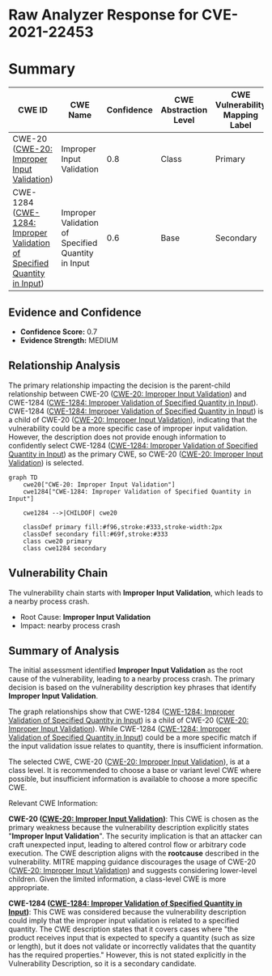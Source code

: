 # Raw Analyzer Response for CVE-2021-22453

# Summary
| CWE ID | CWE Name | Confidence | CWE Abstraction Level | CWE Vulnerability Mapping Label | CWE-Vulnerability Mapping Notes |
|---|---|---|---|---|---|
| CWE-20 ([CWE-20: Improper Input Validation](https://cwe.mitre.org/data/definitions/20.html)) | Improper Input Validation | 0.8 | Class | Primary | Discouraged |
| CWE-1284 ([CWE-1284: Improper Validation of Specified Quantity in Input](https://cwe.mitre.org/data/definitions/1284.html)) | Improper Validation of Specified Quantity in Input | 0.6 | Base | Secondary | Allowed |

## Evidence and Confidence

*   **Confidence Score:** 0.7
*   **Evidence Strength:** MEDIUM

## Relationship Analysis
The primary relationship impacting the decision is the parent-child relationship between CWE-20 ([CWE-20: Improper Input Validation](https://cwe.mitre.org/data/definitions/20.html)) and CWE-1284 ([CWE-1284: Improper Validation of Specified Quantity in Input](https://cwe.mitre.org/data/definitions/1284.html)). CWE-1284 ([CWE-1284: Improper Validation of Specified Quantity in Input](https://cwe.mitre.org/data/definitions/1284.html)) is a child of CWE-20 ([CWE-20: Improper Input Validation](https://cwe.mitre.org/data/definitions/20.html)), indicating that the vulnerability could be a more specific case of improper input validation. However, the description does not provide enough information to confidently select CWE-1284 ([CWE-1284: Improper Validation of Specified Quantity in Input](https://cwe.mitre.org/data/definitions/1284.html)) as the primary CWE, so CWE-20 ([CWE-20: Improper Input Validation](https://cwe.mitre.org/data/definitions/20.html)) is selected.

```mermaid
graph TD
    cwe20["CWE-20: Improper Input Validation"]
    cwe1284["CWE-1284: Improper Validation of Specified Quantity in Input"]
    
    cwe1284 -->|CHILDOF| cwe20

    classDef primary fill:#f96,stroke:#333,stroke-width:2px
    classDef secondary fill:#69f,stroke:#333
    class cwe20 primary
    class cwe1284 secondary
```

## Vulnerability Chain
The vulnerability chain starts with **Improper Input Validation**, which leads to a nearby process crash.
  - Root Cause: **Improper Input Validation**
  - Impact: nearby process crash

## Summary of Analysis
The initial assessment identified **Improper Input Validation** as the root cause of the vulnerability, leading to a nearby process crash. The primary decision is based on the vulnerability description key phrases that identify **Improper Input Validation**.

The graph relationships show that CWE-1284 ([CWE-1284: Improper Validation of Specified Quantity in Input](https://cwe.mitre.org/data/definitions/1284.html)) is a child of CWE-20 ([CWE-20: Improper Input Validation](https://cwe.mitre.org/data/definitions/20.html)). While CWE-1284 ([CWE-1284: Improper Validation of Specified Quantity in Input](https://cwe.mitre.org/data/definitions/1284.html)) could be a more specific match if the input validation issue relates to quantity, there is insufficient information.

The selected CWE, CWE-20 ([CWE-20: Improper Input Validation](https://cwe.mitre.org/data/definitions/20.html)), is at a class level. It is recommended to choose a base or variant level CWE where possible, but insufficient information is available to choose a more specific CWE.

Relevant CWE Information:

**CWE-20 ([CWE-20: Improper Input Validation](https://cwe.mitre.org/data/definitions/20.html))**: This CWE is chosen as the primary weakness because the vulnerability description explicitly states "**Improper Input Validation**". The security implication is that an attacker can craft unexpected input, leading to altered control flow or arbitrary code execution. The CWE description aligns with the **rootcause** described in the vulnerability. MITRE mapping guidance discourages the usage of CWE-20 ([CWE-20: Improper Input Validation](https://cwe.mitre.org/data/definitions/20.html)) and suggests considering lower-level children. Given the limited information, a class-level CWE is more appropriate.

**CWE-1284 ([CWE-1284: Improper Validation of Specified Quantity in Input](https://cwe.mitre.org/data/definitions/1284.html))**: This CWE was considered because the vulnerability description could imply that the improper input validation is related to a specified quantity. The CWE description states that it covers cases where "the product receives input that is expected to specify a quantity (such as size or length), but it does not validate or incorrectly validates that the quantity has the required properties." However, this is not stated explicitly in the Vulnerability Description, so it is a secondary candidate.